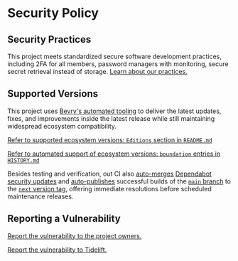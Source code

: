 # Security Policy

## Security Practices

This project meets standardized secure software development practices, including 2FA for all members, password managers with monitoring, secure secret retrieval instead of storage. [Learn about our practices.](https://tidelift.com/funding/github/npm/@bevry/file-url-to-path)

## Supported Versions

This project uses [Bevry's automated tooling](https://github.com/bevry/boundation) to deliver the latest updates, fixes, and improvements inside the latest release while still maintaining widespread ecosystem compatibility.

[Refer to supported ecosystem versions: `Editions` section in `README.md`](https://github.com/bevry/file-url-to-path/blob/main/README.md#Editions)

[Refer to automated support of ecosystem versions: `boundation` entries in `HISTORY.md`](https://github.com/bevry/file-url-to-path/blob/main/HISTORY.md)

Besides testing and verification, out CI also [auto-merges](https://docs.github.com/en/code-security/dependabot/working-with-dependabot/automating-dependabot-with-github-actions) [Dependabot security updates](https://docs.github.com/en/code-security/dependabot/dependabot-security-updates/about-dependabot-security-updates) and [auto-publishes](https://github.com/bevry-actions/npm) successful builds of the [`main` branch](https://github.com/bevry/wait/actions?query=branch%3Amain) to the [`next` version tag](https://www.npmjs.com/package/@bevry/file-url-to-path?activeTab=versions), offering immediate resolutions before scheduled maintenance releases.

## Reporting a Vulnerability

[Report the vulnerability to the project owners.](https://github.com/bevry/file-url-to-path/security/advisories)

[Report the vulnerability to Tidelift.](https://tidelift.com/security)
